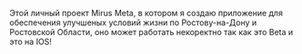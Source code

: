 Этой личный проект Mirus Meta, в котором я создаю приложение для обеспечения улучшеных условий жизни по Ростову-на-Дону и Ростовской Области, оно может работать некоректно так как это Beta и это на IOS!
